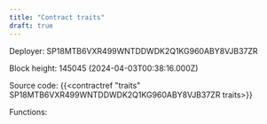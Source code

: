 ```yaml
---
title: "Contract traits"
draft: true
---
```

Deployer: SP18MTB6VXR499WNTDDWDK2Q1KG960ABY8VJB37ZR


 



Block height: 145045 (2024-04-03T00:38:16.000Z)

Source code: {{<contractref "traits" SP18MTB6VXR499WNTDDWDK2Q1KG960ABY8VJB37ZR traits>}}

Functions:


